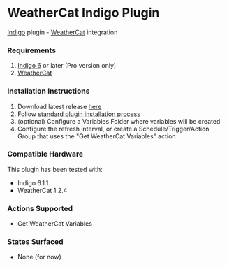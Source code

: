 WeatherCat Indigo Plugin
========================

[Indigo](http://www.perceptiveautomation.com/indigo/index.html) plugin - [WeatherCat](http://trixology.com/weathercat/) integration

### Requirements

1. [Indigo 6](http://www.perceptiveautomation.com/indigo/index.html) or later (Pro version only)
2. [WeatherCat](http://trixology.com/weathercat/)

### Installation Instructions

1. Download latest release [here](https://github.com/psevigny/weathercat/releases)
2. Follow [standard plugin installation process](http://bit.ly/1e1Vc7b)
3. (optional) Configure a Variables Folder where variables will be created
4. Configure the refresh interval, or create a Schedule/Trigger/Action Group that uses the "Get WeatherCat Variables" action

### Compatible Hardware
This plugin has been tested with:

* Indigo 6.1.1
* WeatherCat 1.2.4

### Actions Supported
* Get WeatherCat Variables

### States Surfaced
* None (for now)
